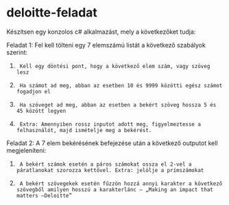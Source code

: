 # deloitte-feladat

Készítsen egy konzolos c# alkalmazást, mely a következőket tudja:

Feladat 1:  Fel kell tölteni egy 7 elemszámú listát a következő szabályok szerint:

1.      Kell egy döntési pont, hogy a következő elem szám, vagy szöveg lesz

2.      Ha számot ad meg, abban az esetben 10 és 9999 közötti egész számot fogadjon el

3.      Ha szöveget ad meg, abban az esetben a bekért szöveg hossza 5 és 45 között legyen

4.      Extra: Amennyiben rossz inputot adott meg, figyelmeztesse a felhasználót, majd ismételje meg a bekérést.

          
Feladat 2:  A 7 elem bekérésének befejezése után a következő outputot kell megjeleníteni:

1.      A bekért számok esetén a páros számokat ossza el 2-vel a páratlanokat szorozza kettővel. Extra: jelölje a prímszámokat

2.      A bekért szövegekek esetén fűzzön hozzá annyi karakter a következő szövegből amilyen hosszú a karakterlánc – „Making an impact that matters –Deloitte”
